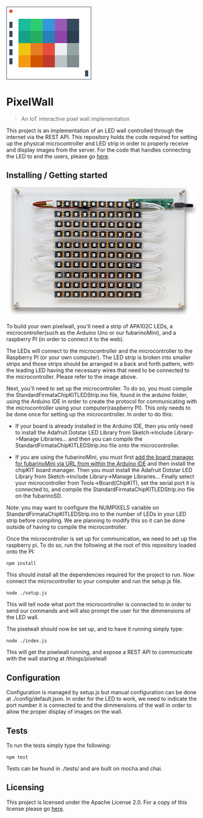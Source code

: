 ![Pixel Wall Logo](./public/img/PixelWallLogo.png)

# PixelWall
> An IoT interactive pixel wall implementation

This project is an implementation of an LED wall controlled through the internet via the REST API. This repository holds the code required for setting up the physical microcontroller and LED strip in order to properly receive and display images from the server. For the code that handles connecting the LED to and the users, please go [here](https://github.com/RutgersUniversityVirtualWorlds/pixelserver).

## Installing / Getting started

<img src="./public/img/pixelWall.png" width="550">

To build your own pixelwall, you'll need a strip of APA102C LEDs, a microcontroller(such as the Arduino Uno or our fubarinoMini), and a raspberry PI (in order to connect it to the web).

The LEDs will connect to the microcontroller and the microcontroller to the Raspberry PI (or your own computer). The LED strip is broken into smaller strips and those strips should be arranged in a back and forth pattern, with the leading LED having the necessary wires that need to be connected to the microcontroller. Please refer to the image above.

Next, you'll need to set up the microcontroller. To do so, you must compile the StandardFirmataChipKITLEDStrip.ino file, found in the arduino folder, using the Arduino IDE in order to create the protocol for communicating with the microcontroller using your computer(raspberry PI). This only needs to be done once for setting up the microcontroller. In order to do this: 

- If your board is already installed in the Arduino IDE, then you only need to install the Adafruit Dotstar LED Library from Sketch->Include Library->Manage Libraries... and then you can compile the StandardFirmataChipKITLEDStrip.ino file onto the microcontroller.

- If you are using the fubarinoMini, you must first [add the board manager for fubarinoMini via URL from within the Arduino IDE](http://chipkit.net/wiki/index.php?title=ChipKIT_core) and then install the chipKIT board manager. Then you must install the Adafruit Dotstar LED Library from Sketch->Include Library->Manage Libraries... Finally select your microcontroller from Tools->Board(ChipKIT), set the serial port it is connected to, and compile the StandardFirmataChipKITLEDStrip.ino file on the fubarinoSD.

Note: you may want to configure the NUMPIXELS variable on StandardFirmataChipKITLEDStrip.ino to the number of LEDs in your LED strip before compiling. We are planning to modify this so it can be done outside of having to compile the microcontroller.

Once the microcontroller is set up for communication, we need to set up the raspberry pi. To do so, run the following at the root of this repository loaded onto the PI:

```shell
npm install 
```

This should install all the dependencies required for the project to run.
Now connect the microcontroller to your computer and run the setup.js file.

```shell
node ./setup.js
```

This will tell node what port the microcontroller is connected to in order to send our commands and will also prompt the user for the dimmensions of the LED wall.

The pixelwall should now be set up, and to have it running simply type:

```shell
node ./index.js
```

This will get the pixelwall running, and expose a REST API to communicate with the wall starting at /things/pixelwall

## Configuration

Configuration is managed by setup.js but manual configuration can be done at ./config/default.json.
In order for the LED to work, we need to indicate the port number it is connected to and the dimmensions of the wall in order to allow the proper display of images on the wall.

## Tests

To run the tests simply type the following:

```
npm test
```
Tests can be found in ./tests/ and are built on mocha and chai.

## Licensing

This project is licensed under the Apache License 2.0.
For a copy of this license please go [here](https://www.apache.org/licenses/LICENSE-2.0.html).

